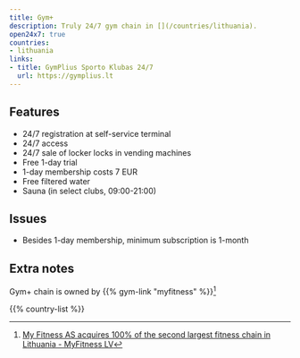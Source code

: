 ```yaml
---
title: Gym+
description: Truly 24/7 gym chain in [](/countries/lithuania).
open24x7: true
countries:
- lithuania
links:
- title: GymPlius Sporto Klubas 24/7
  url: https://gymplius.lt
---
```


## Features
- 24/7 registration at self-service terminal
- 24/7 access
- 24/7 sale of locker locks in vending machines
- Free 1-day trial
- 1-day membership costs 7 EUR
- Free filtered water
- Sauna (in select clubs, 09:00-21:00)

## Issues
- Besides 1-day membership, minimum subscription is 1-month

## Extra notes
Gym+ chain is owned by {{% gym-link "myfitness" %}}[^1]

{{% country-list %}}

[^1]: [My Fitness AS acquires 100% of the second largest fitness chain in Lithuania - MyFitness LV](https://www.myfitness.lv/en/fitness-acquires-100-second-largest-fitness-chain-lithuania/)
